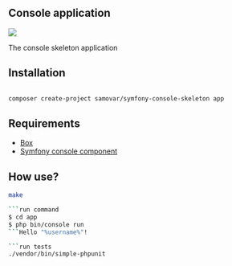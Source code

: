 ## Console application

![](https://github.com/samovar/symfony-console-skeleton/workflows/tests/badge.svg)

The console skeleton application

## Installation

```bash

composer create-project samovar/symfony-console-skeleton app
```

## Requirements

- [Box](https://github.com/humbug/box)
- [Symfony console component](https://github.com/symfony/console)

## How use?

```bash
make

```run command
$ cd app
$ php bin/console run
```Hello "%username%"!

```run tests 
./vendor/bin/simple-phpunit


